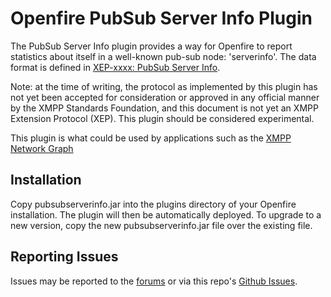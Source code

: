 # Openfire PubSub Server Info Plugin

The PubSub Server Info plugin provides a way for Openfire to report statistics about itself in a well-known pub-sub
node: 'serverinfo'. The data format is defined in [XEP-xxxx: PubSub Server Info](https://xmpp.org/extensions/inbox/xep-pubsub-server-info.html).

Note: at the time of writing, the protocol as implemented by this plugin has not yet been accepted for consideration or approved 
in any official manner by the XMPP Standards Foundation, and this document is not yet an XMPP Extension Protocol (XEP). This plugin should
be considered experimental.

This plugin is what could be used by applications such as the [XMPP Network Graph](https://xmppnetwork.goodbytes.im)

## Installation
Copy pubsubserverinfo.jar into the plugins directory of your Openfire installation. The plugin will then be
automatically deployed. To upgrade to a new version, copy the new pubsubserverinfo.jar file over the existing
file.

## Reporting Issues

Issues may be reported to the [forums](https://discourse.igniterealtime.org) or via this repo's [Github Issues](https://github.com/igniterealtime/openfire-pubsubserverinfo-plugin).

